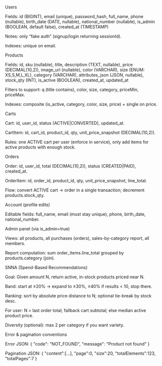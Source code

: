 Users

Fields:
id (BIGINT), email (unique), password_hash, full_name, phone (nullable),
birth_date (DATE, nullable), national_number (nullable),
is_admin (BOOLEAN, default false), created_at (TIMESTAMP)

Notes: only “fake auth” (signup/login returning sessionId).

Indexes: unique on email.

Products

Fields:
id, sku (nullable), title, description (TEXT, nullable),
price (DECIMAL(10,2)), image_url (nullable),
color (VARCHAR), size (ENUM: XS,S,M,L,XL),
category (VARCHAR), attributes_json (JSON, nullable),
stock_qty (INT), is_active (BOOLEAN),
created_at, updated_at

Filters to support: q (title contains), color, size, category, priceMin, priceMax.

Indexes: composite (is_active, category, color, size, price) + single on price.

Carts

Cart: id, user_id, status (ACTIVE|CONVERTED), updated_at.

CartItem: id, cart_id, product_id, qty, unit_price_snapshot (DECIMAL(10,2)).

Rules: one ACTIVE cart per user (enforce in service), only add items for active products with enough stock.

Orders

Order: id, user_id, total (DECIMAL(10,2)), status (CREATED|PAID), created_at.

OrderItem: id, order_id, product_id, qty, unit_price_snapshot, line_total.

Flow: convert ACTIVE cart → order in a single transaction; decrement products.stock_qty.

Account (profile edits)

Editable fields: full_name, email (must stay unique), phone, birth_date, national_number.

Admin panel (via is_admin=true)

Views: all products, all purchases (orders), sales-by-category report, all members.

Report computation: sum order_items.line_total grouped by products.category (join).

SNNA (Spend-Based Recommendations)

Goal: Given amount N, return active, in-stock products priced near N.

Band: start at ±20% → expand to ±30%, ±40% if results < 10, stop there.

Ranking: sort by absolute price distance to N; optional tie-break by stock desc.

For user: N = last order total; fallback cart subtotal; else median active product price.

Diversity (optional): max 2 per category if you want variety.

Error & pagination conventions

Error JSON: { "code": "NOT_FOUND", "message": "Product not found" }

Pagination JSON: { "content":[...], "page":0, "size":20, "totalElements":123, "totalPages":7 }
